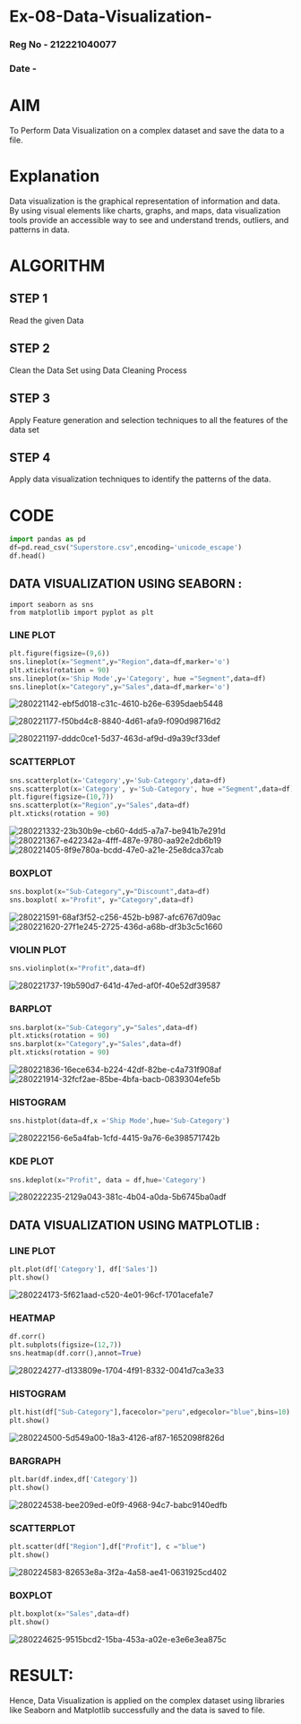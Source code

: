 # Ex-08-Data-Visualization-
### Reg No - 212221040077 
### Date - 
# AIM
To Perform Data Visualization on a complex dataset and save the data to a file.

# Explanation
Data visualization is the graphical representation of information and data. By using visual elements like charts, graphs, and maps, data visualization tools provide an accessible way to see and understand trends, outliers, and patterns in data.

# ALGORITHM
## STEP 1
Read the given Data

## STEP 2
Clean the Data Set using Data Cleaning Process

## STEP 3
Apply Feature generation and selection techniques to all the features of the data set

## STEP 4
Apply data visualization techniques to identify the patterns of the data.

# CODE
```python
import pandas as pd
df=pd.read_csv("Superstore.csv",encoding='unicode_escape')
df.head()
```
## DATA VISUALIZATION USING SEABORN :
```
import seaborn as sns
from matplotlib import pyplot as plt
```
### LINE PLOT
```python
plt.figure(figsize=(9,6))
sns.lineplot(x="Segment",y="Region",data=df,marker='o')
plt.xticks(rotation = 90)
sns.lineplot(x='Ship Mode',y='Category', hue ="Segment",data=df)
sns.lineplot(x="Category",y="Sales",data=df,marker='o')
```
![280221142-ebf5d018-c31c-4610-b26e-6395daeb5448](https://github.com/Anbuselvan04/ODD2023-Datascience-Ex-08/assets/119410896/91295ef2-7567-4879-9f1f-3acff4c01169)

![280221177-f50bd4c8-8840-4d61-afa9-f090d98716d2](https://github.com/Anbuselvan04/ODD2023-Datascience-Ex-08/assets/119410896/cbbe6935-064a-42e9-8fc8-a3e3051db378)

![280221197-dddc0ce1-5d37-463d-af9d-d9a39cf33def](https://github.com/Anbuselvan04/ODD2023-Datascience-Ex-08/assets/119410896/3a194f7e-e863-42af-8172-c2e420db0d74)


### SCATTERPLOT
```python
sns.scatterplot(x='Category',y='Sub-Category',data=df)
sns.scatterplot(x='Category', y='Sub-Category', hue ="Segment",data=df)
plt.figure(figsize=(10,7))
sns.scatterplot(x="Region",y="Sales",data=df)
plt.xticks(rotation = 90)
```
![280221332-23b30b9e-cb60-4dd5-a7a7-be941b7e291d](https://github.com/Anbuselvan04/ODD2023-Datascience-Ex-08/assets/119410896/fa17bd93-9118-4e1e-a1fd-06b2aee6e602)
![280221367-e422342a-4fff-487e-9780-aa92e2db6b19](https://github.com/Anbuselvan04/ODD2023-Datascience-Ex-08/assets/119410896/a9a074be-975a-4337-80ec-9a1f09ddaaa5)
![280221405-8f9e780a-bcdd-47e0-a21e-25e8dca37cab](https://github.com/Anbuselvan04/ODD2023-Datascience-Ex-08/assets/119410896/ff179a67-35ff-4ec3-a2b6-ff40fd33f1dd)

### BOXPLOT
```python
sns.boxplot(x="Sub-Category",y="Discount",data=df)
sns.boxplot( x="Profit", y="Category",data=df)
```
![280221591-68af3f52-c256-452b-b987-afc6767d09ac](https://github.com/Anbuselvan04/ODD2023-Datascience-Ex-08/assets/119410896/e8c2fb01-9480-4c1b-bb29-5d8f561d5a45)
![280221620-27f1e245-2725-436d-a68b-df3b3c5c1660](https://github.com/Anbuselvan04/ODD2023-Datascience-Ex-08/assets/119410896/959597e8-e10c-4141-98ad-a86f8211d9f3)

### VIOLIN PLOT
```python
sns.violinplot(x="Profit",data=df)
```
![280221737-19b590d7-641d-47ed-af0f-40e52df39587](https://github.com/Anbuselvan04/ODD2023-Datascience-Ex-08/assets/119410896/1cb9bdb2-acf1-47e8-aa4a-8d7c15359675)

### BARPLOT
```python
sns.barplot(x="Sub-Category",y="Sales",data=df)
plt.xticks(rotation = 90)
sns.barplot(x="Category",y="Sales",data=df)
plt.xticks(rotation = 90)
```
![280221836-16ece634-b224-42df-82be-c4a731f908af](https://github.com/Anbuselvan04/ODD2023-Datascience-Ex-08/assets/119410896/32a54dbb-c69a-4648-93d8-94c35e7d69e7)
![280221914-32fcf2ae-85be-4bfa-bacb-0839304efe5b](https://github.com/Anbuselvan04/ODD2023-Datascience-Ex-08/assets/119410896/920c2dab-16ad-4744-8efc-c940b0f88c3c)

### HISTOGRAM
```python
sns.histplot(data=df,x ='Ship Mode',hue='Sub-Category')
``` 
![280222156-6e5a4fab-1cfd-4415-9a76-6e398571742b](https://github.com/Anbuselvan04/ODD2023-Datascience-Ex-08/assets/119410896/602511cf-9ac3-4413-bbfd-198232900fef)

### KDE PLOT
```python
sns.kdeplot(x="Profit", data = df,hue='Category')
```
![280222235-2129a043-381c-4b04-a0da-5b6745ba0adf](https://github.com/Anbuselvan04/ODD2023-Datascience-Ex-08/assets/119410896/22103f54-d148-4a89-ba62-068a9d9d4fc3)

## DATA VISUALIZATION USING MATPLOTLIB :
### LINE PLOT
```python
plt.plot(df['Category'], df['Sales'])
plt.show()
```
![280224173-5f621aad-c520-4e01-96cf-1701acefa1e7](https://github.com/Anbuselvan04/ODD2023-Datascience-Ex-08/assets/119410896/15663533-8d6c-4fc1-b9df-94d0fa2fe846)

### HEATMAP
```python
df.corr()
plt.subplots(figsize=(12,7))
sns.heatmap(df.corr(),annot=True)
```
![280224277-d133809e-1704-4f91-8332-0041d7ca3e33](https://github.com/Anbuselvan04/ODD2023-Datascience-Ex-08/assets/119410896/aaa31e48-495c-45e7-852d-ea2289110546)


### HISTOGRAM
```python
plt.hist(df["Sub-Category"],facecolor="peru",edgecolor="blue",bins=10)
plt.show()
```
![280224500-5d549a00-18a3-4126-af87-1652098f826d](https://github.com/Anbuselvan04/ODD2023-Datascience-Ex-08/assets/119410896/d665fa55-4a7c-4d2a-bcdd-17ed03f97bcf)

### BARGRAPH 
```python
plt.bar(df.index,df['Category'])
plt.show()
```
![280224538-bee209ed-e0f9-4968-94c7-babc9140edfb](https://github.com/Anbuselvan04/ODD2023-Datascience-Ex-08/assets/119410896/04580e06-0224-4db0-addd-adfaae323a6a)

### SCATTERPLOT
```python
plt.scatter(df["Region"],df["Profit"], c ="blue")
plt.show() 
```
![280224583-82653e8a-3f2a-4a58-ae41-0631925cd402](https://github.com/Anbuselvan04/ODD2023-Datascience-Ex-08/assets/119410896/a6d33218-0ec7-41bf-9a07-296062f8285a)

### BOXPLOT
```python
plt.boxplot(x="Sales",data=df)
plt.show()
```
![280224625-9515bcd2-15ba-453a-a02e-e3e6e3ea875c](https://github.com/Anbuselvan04/ODD2023-Datascience-Ex-08/assets/119410896/d7a39ddf-f238-492b-ba93-7e64032627b1)

# RESULT:
Hence, Data Visualization is applied on the complex dataset using libraries like Seaborn and Matplotlib successfully and the data is saved to file.
